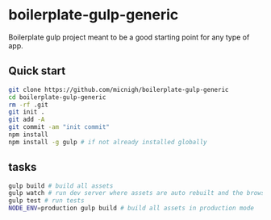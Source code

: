 # boilerplate-gulp-generic

Boilerplate gulp project meant to be a good starting point for any type of app.

## Quick start

```bash
git clone https://github.com/micnigh/boilerplate-gulp-generic
cd boilerplate-gulp-generic
rm -rf .git
git init .
git add -A
git commit -am "init commit"
npm install
npm install -g gulp # if not already installed globally

```

## tasks

```bash
gulp build # build all assets
gulp watch # run dev server where assets are auto rebuilt and the browser is reloaded once build is complete
gulp test # run tests
NODE_ENV=production gulp build # build all assets in production mode

```

